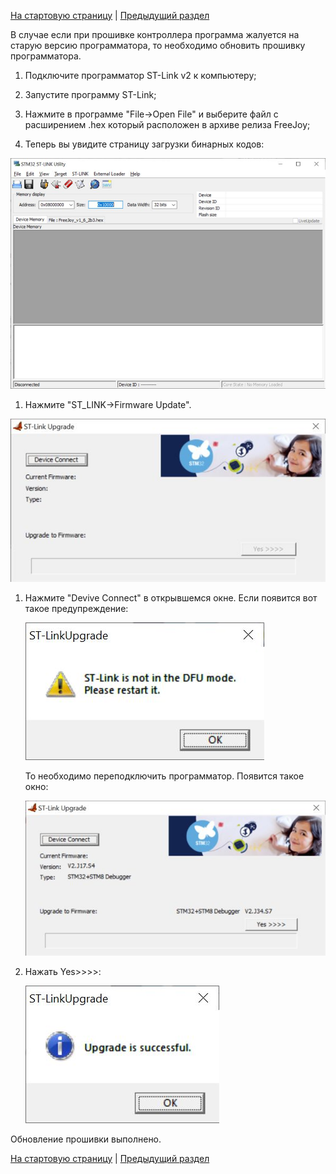 [На стартовую страницу](../README.md) | [Предыдущий раздел](Прошивка-CKS32.md)

В случае если при прошивке контроллера программа жалуется на старую версию программатора, то необходимо обновить прошивку программатора.

1. Подключите программатор ST-Link v2 к компьютеру;

1. Запустите программу ST-Link;
1. Нажмите в программе "File->Open File" и выберите файл с расширением .hex который расположен в архиве релиза FreeJoy;
1. Теперь вы увидите страницу загрузки бинарных кодов:

![](../images/01.jpg)

1. Нажмите "ST_LINK->Firmware Update".

![](../images/02.jpg)

1. Нажмите "Devive Connect" в открывшемся окне. Если появится вот такое предупреждение:

   ![](..\images\03.jpg)

   То необходимо переподключить программатор. Появится такое окно:

   ![](..\images\04.jpg)

2. Нажать Yes>>>>:

   ![](..\images\05.jpg)

Обновление прошивки выполнено.

[На стартовую страницу](../README.md) | [Предыдущий раздел](Прошивка-CKS32.md) 